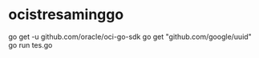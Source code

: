 # ocistresaminggo

go get -u github.com/oracle/oci-go-sdk
go get "github.com/google/uuid"
go run tes.go



